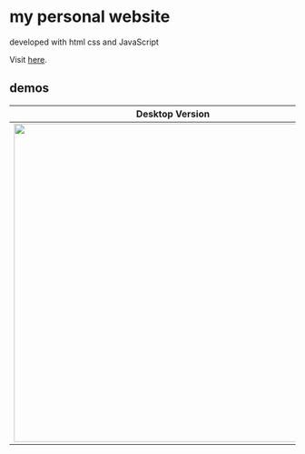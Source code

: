 # my personal website

developed with html css and JavaScript

Visit <a href="https://tomerzamir.github.io/" target="_blank">here</a>.

## demos

| Desktop Version                                  | Mobile Version                                    |
|--------------------------------------------------|---------------------------------------------------|
| <img src="https://github.com/tomerzamir/tomerzamir.github.io/assets/98778457/b7c92b51-f146-4fab-887d-d4d63ea4ee6c" width="560" /> | <img src="https://github.com/tomerzamir/tomerzamir.github.io/assets/98778457/f77e05fb-a860-45d7-a04e-b008f53f8939" height="420" /> |
